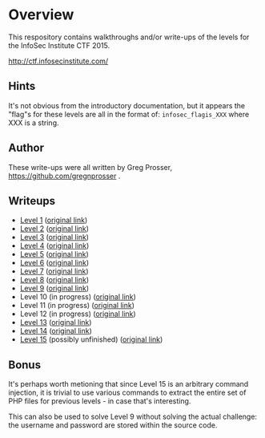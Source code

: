 # Overview

This respository contains walkthroughs and/or write-ups of the levels for the InfoSec Institute CTF 2015.

http://ctf.infosecinstitute.com/

## Hints

It's not obvious from the introductory documentation, but it appears the "flag"s for these levels are all in the format of: `infosec_flagis_XXX` where XXX is a string.

## Author

These write-ups were all written by Greg Prosser, https://github.com/gregnprosser .

## Writeups

* [Level 1](level1) ([original link](http://ctf.infosecinstitute.com/levelone.php))
* [Level 2](level2) ([original link](http://ctf.infosecinstitute.com/leveltwo.php))
* [Level 3](level3) ([original link](http://ctf.infosecinstitute.com/levelthree.php))
* [Level 4](level4) ([original link](http://ctf.infosecinstitute.com/levelfour.php))
* [Level 5](level5) ([original link](http://ctf.infosecinstitute.com/levelfive.php))
* [Level 6](level6) ([original link](http://ctf.infosecinstitute.com/levelsix.php))
* [Level 7](level7) ([original link](http://ctf.infosecinstitute.com/404.php))
* [Level 8](level8) ([original link](http://ctf.infosecinstitute.com/leveleight.php))
* [Level 9](level9) ([original link](http://ctf.infosecinstitute.com/levelnine.php))
* Level 10 (in progress) ([original link](http://ctf.infosecinstitute.com/levelten.php))
* Level 11 (in progress) ([original link](http://ctf.infosecinstitute.com/leveleleven.php))
* Level 12 (in progress) ([original link](http://ctf.infosecinstitute.com/leveltwelve.php))
* [Level 13](level13) ([original link](http://ctf.infosecinstitute.com/levelthirteen.php))
* [Level 14](level14) ([original link](http://ctf.infosecinstitute.com/levelfourteen.php))
* [Level 15](level15) (possibly unfinished) ([original link](http://ctf.infosecinstitute.com/levelfifteen/))

## Bonus

It's perhaps worth metioning that since Level 15 is an arbitrary command injection, it is trivial to use various commands to extract the entire set of PHP files for previous levels - in case that's interesting.

This can also be used to solve Level 9 without solving the actual challenge: the username and password are stored within the source code.
